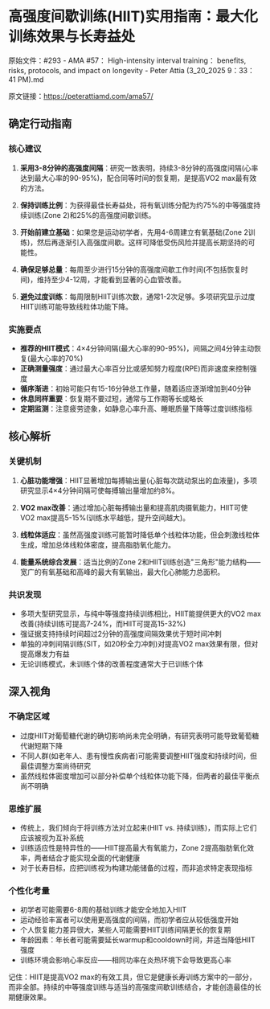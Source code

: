 # 高强度间歇训练(HIIT)实用指南：最大化训练效果与长寿益处

原始文件：#293 - AMA #57： High-intensity interval training： benefits, risks, protocols, and impact on longevity - Peter Attia (3_20_2025 9：33：41 PM).md

原文链接：https://peterattiamd.com/ama57/

<YouTube videoId="hOHhelsCHu4" />

## 确定行动指南

### 核心建议
1. **采用3-8分钟的高强度间隔**：研究一致表明，持续3-8分钟的高强度间隔(心率达到最大心率的90-95%)，配合同等时间的恢复期，是提高VO2 max最有效的方法。
   
2. **保持训练比例**：为获得最佳长寿益处，将有氧训练分配为约75%的中等强度持续训练(Zone 2)和25%的高强度间歇训练。

3. **开始前建立基础**：如果您是运动初学者，先用4-6周建立有氧基础(Zone 2训练)，然后再逐渐引入高强度间歇。这样可降低受伤风险并提高长期坚持的可能性。

4. **确保足够总量**：每周至少进行15分钟的高强度间歇工作时间(不包括恢复时间)，维持至少4-12周，才能看到显著的心血管改善。

5. **避免过度训练**：每周限制HIIT训练次数，通常1-2次足够。多项研究显示过度HIIT训练可能导致线粒体功能下降。

### 实施要点
- **推荐的HIIT模式**：4×4分钟间隔(最大心率的90-95%)，间隔之间4分钟主动恢复(最大心率的70%)
- **正确测量强度**：通过最大心率百分比或感知努力程度(RPE)而非速度来控制强度
- **循序渐进**：初始可能只有15-16分钟总工作量，随着适应逐渐增加到40分钟
- **休息同样重要**：恢复期不要过短，通常与工作期等长或略长
- **定期监测**：注意疲劳迹象，如静息心率升高、睡眠质量下降等过度训练指标

## 核心解析

### 关键机制
1. **心脏功能增强**：HIIT显著增加每搏输出量(心脏每次跳动泵出的血液量)，多项研究显示4×4分钟间隔可使每搏输出量增加约8%。

2. **VO2 max改善**：通过增加心脏每搏输出量和提高肌肉摄氧能力，HIIT可使VO2 max提高5-15%(训练水平越低，提升空间越大)。

3. **线粒体适应**：虽然高强度训练可能暂时降低单个线粒体功能，但会刺激线粒体生成，增加总体线粒体密度，提高脂肪氧化能力。

4. **能量系统综合发展**：适当比例的Zone 2和HIIT训练创造"三角形"能力结构——宽广的有氧基础和高峰的最大有氧输出，最大化心肺能力总面积。

### 共识发现
- 多项大型研究显示，与纯中等强度持续训练相比，HIIT能提供更大的VO2 max改善(持续训练可提高7-24%，而HIIT可提高15-32%)
- 强证据支持持续时间超过2分钟的高强度间隔效果优于短时间冲刺
- 单独的冲刺间隔训练(SIT，如20秒全力冲刺)对提高VO2 max效果有限，但对提高爆发力有益
- 无论训练模式，未训练个体的改善程度通常大于已训练个体

## 深入视角

### 不确定区域
- 过度HIIT对葡萄糖代谢的确切影响尚未完全明确，有研究表明可能导致葡萄糖代谢短期下降
- 不同人群(如老年人、患有慢性疾病者)可能需要调整HIIT强度和持续时间，但最佳调整方案尚待研究
- 虽然线粒体密度增加可以部分补偿单个线粒体功能下降，但两者的最佳平衡点尚不明确

### 思维扩展
- 传统上，我们倾向于将训练方法对立起来(HIIT vs. 持续训练)，而实际上它们应该被视为互补系统
- 训练适应性是特异性的——HIIT提高最大有氧能力，Zone 2提高脂肪氧化效率，两者结合才能实现全面的代谢健康
- 对于长寿目标，应把训练视为构建功能储备的过程，而非追求特定表现指标

### 个性化考量
- 初学者可能需要6-8周的基础训练才能安全地加入HIIT
- 运动经验丰富者可以使用更高强度的间隔，而初学者应从较低强度开始
- 个人恢复能力差异很大，某些人可能需要HIIT训练间隔更长的恢复期
- 年龄因素：年长者可能需要延长warmup和cooldown时间，并适当降低HIIT强度
- 训练环境会影响心率反应——相同功率在炎热环境下会导致更高心率

记住：HIIT是提高VO2 max的有效工具，但它是健康长寿训练方案中的一部分，而非全部。持续的中等强度训练与适当的高强度间歇训练结合，才能创造最佳的长期健康效果。